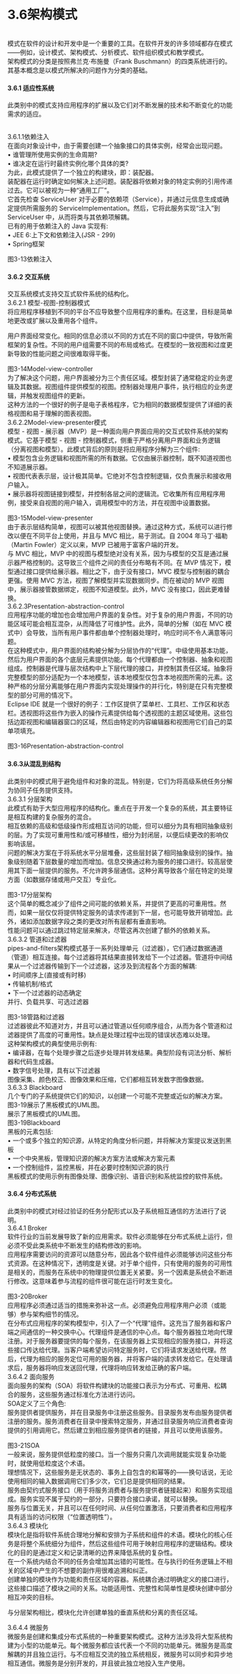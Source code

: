 # 3.6架构模式

\
模式在软件的设计和开发中是一个重要的工具。在软件开发的许多领域都存在模式——例如，设计模式、架构模式、分析模式、软件组织模式和教学模式。\
架构模式的分类是按照弗兰克·布施曼（Frank Buschmann）的四类系统进行的。其基本概念是以模式所解决的问题作为分类的基础。

#### 3.6.1 适应性系统

此类别中的模式支持应用程序的扩展以及它们对不断发展的技术和不断变化的功能需求的适应。

\
3.6.1.1依赖注入\
在面向对象设计中，由于需要创建一个抽象接口的具体实例，经常会出现问题。\
• 谁管理所使用实例的生命周期?\
• 谁决定在运行时最终实例化哪个具体的类?\
为此，此模式提供了一个独立的构建块，即：装配器。\
装配器在运行时确定如何解决上述问题。装配器将依赖对象的特定实例的引用传递过去。它可以被视为一种“通用工厂”。\
它首先检查 ServiceUser 对于必要的依赖项（Service），并通过元信息生成或确定提供所需服务的 ServiceImplementation。然后，它将此服务实现“注入”到 ServiceUser 中，从而将类与其依赖项解耦。\
已有的用于依赖注入的 Java 实现有:\
• JEE 6:上下文和依赖注入(JSR - 299)\
• Spring框架

图3-13依赖注入

#### &#xD;3.6.2 交互系统

交互系统模式支持交互式软件系统的结构化。\
3.6.2.1 模型-视图-控制器模式\
将应用程序移植到不同的平台不应导致整个应用程序的重构。在这里，目标是简单地更改或扩展以及重用各个组件。

用户界面经常变化。相同的信息必须以不同的方式在不同的窗口中提供，导致所需框架的复杂性。不同的用户组需要不同的布局或格式。在模型的一致视图和过度更新导致的性能问题之间很难取得平衡。

图3-14Model-view-controller\
为了解决这个问题，用户界面被分为三个责任区域。模型封装了通常稳定的业务逻辑及其数据。视图组件提供模型的视图。控制器处理用户事件，执行相应的业务逻辑，并触发视图组件的更新。\
这种方法的一个很好的例子是电子表格程序，它为相同的数据模型提供了详细的表格视图和易于理解的图表视图。\
3.6.2.2Model-view-presenter模式\
模型 - 视图 - 展示器（MVP）是一种面向用户界面应用的交互式软件系统的架构模式。它基于模型 - 视图 - 控制器模式，侧重于严格分离用户界面和业务逻辑（分离视图和模型）。此模式背后的原则是将应用程序分解为三个组件:\
• 模型包含业务逻辑和视图所需的所有数据。它仅由展示器控制，既不知道视图也不知道展示器。\
• 视图代表表示层，设计极其简单。它绝对不包含控制逻辑，仅负责展示和接收用户输入。\
• 展示器将视图链接到模型，并控制各层之间的逻辑流。它收集所有应用程序用例，接受来自视图的用户输入，调用模型中的方法，并在视图中设置数据。

图3-15Model-view-presenter\
由于表示层结构简单，视图可以被其他视图替换。通过这种方式，系统可以进行修改以便在不同平台上使用，并且与 MVC 相比，易于测试。自 2004 年马丁·福勒（Martin Fowler）定义以来，MVP 已被用于富客户端的开发。\
与 MVC 相比，MVP 中的视图与模型绝对没有关系，因为与模型的交互是通过展示器严格控制的。这导致三个组件之间的责任分布略有不同。在 MVP 情况下，模型通过接口提供给展示器。相比之下，由于没有接口，MVC 模型与控制器的耦合更强。使用 MVC 方法，视图了解模型并实现数据同步。而在被动的 MVP 视图中，展示器接管数据绑定，视图不知道模型。此外，MVC 没有接口，因此更难替换。\
3.6.2.3Presentation-abstraction-control\
应用程序功能的增加也会增加用户界面的复杂性。对于复杂的用户界面，不同的功能区域可能会相互混杂，从而降低了可维护性。此外，简单的分解（如在 MVC 模式中）会导致，当所有用户事件都由单个控制器处理时，响应时间不令人满意等问题。\
在这种模式中，用户界面的结构被分解为分层协作的“代理”。中级使用基本功能，然后为用户界面的各个底层元素提供功能。每个代理都由一个控制器、抽象和视图组成。控制器是代理与层次结构中上下层代理的接口，并控制其责任区域。抽象将完整模型的部分适配为一个本地模型，该本地模型仅包含本地视图所需的元素。这种严格的分层分离能够在用户界面内实现处理操作的并行化，特别是在只有完整模型的部分可用的情况下。\
Eclipse IDE 就是一个很好的例子：工作区提供了菜单栏、工具栏、工作区和状态栏。透视图将这些作为嵌入的操作元素提供给每个透视图的主题区域使用。这些包括边距视图和编辑器窗口的区域，然后由特定的内容编辑器和视图用它们自己的菜单项填充。

图3-16Presentation-abstraction-control

#### &#xD;3.6.3从混乱到结构

此类别中的模式用于避免组件和对象的混乱。特别是，它们为将高级系统任务分解为协同子任务提供支持。\
3.6.3.1 分层架构\
此模式有助于大型应用程序的结构化。重点在于开发一个复杂的系统，其主要特征是相互构建的复杂服务的混合。\
相互依赖的高级和低级操作形成相互访问的功能，但可以细分为具有相同抽象级别的层。为了实现可重用性和/或可移植性，细分为封闭层，以便后续更改的影响仅影响该层。\
问题的解决方案在于将系统水平分层堆叠，这些层封装了相同抽象级别的操作。抽象级别随着下层数量的增加而增加。信息交换通过称为服务的接口进行。较高层使用其下面一层提供的服务。不允许跨多层通信。这种分离导致各个层在特定的处理方面（如数据存储或用户交互）专业化。

图3-17分层架构\
这个简单的概念减少了组件之间可能的依赖关系，并提供了更高的可重用性。然而，如果一层仅仅将提供特定服务的请求传递到下一层，也可能导致开销增加。此外，诸如添加数据字段之类的更改对所有层都有垂直影响。\
性能问题可以通过跳过特定层来解决，尽管这再次创建了额外的依赖关系。\
3.6.3.2 管道和过滤器\
pipes-and-filters架构模式基于一系列处理单元（过滤器），它们通过数据通道（管道）相互连接。每个过滤器将其结果直接转发给下一个过滤器。管道将中间结果从一个过滤器传输到下一个过滤器，这涉及到流程各个方面的解耦:\
• 时间顺序上(直接或有时移)\
• 传输机制/格式\
• 下一个过滤器的动态确定\
并行、负载共享、可选过滤器

图3-18管路和过滤器\
过滤器彼此不知道对方，并且可以通过管道以任何顺序组合，从而为各个管道和过滤器提供了高度的可重用性。缺点是处理过程中出现的错误状态难以处理。\
这种架构模式的典型使用示例有:\
• 编译器，在每个处理步骤之后逐步处理并转发结果。典型阶段有词法分析、解析器和代码生成器。\
• 数字信号处理，具有以下过滤器\
图像采集、颜色校正、图像效果和压缩，它们都相互转发数字图像数据。\
3.6.3.3 Blackboard\
几个专门的子系统提供它们的知识，以创建一个可能不完整或近似的解决方案。\
图3-19展示了黑板模式的UML图。\
展示了黑板模式的UML图。\
图3-19Blackboard\
黑板的元素包括:\
• 一个或多个独立的知识源，从特定的角度分析问题，并将解决方案提议发送到黑板\
• 一个中央黑板，管理知识源的解决方案方法或解决方案元素\
• 一个控制组件，监控黑板，并在必要时控制知识源的执行\
黑板模式的使用示例有图像处理、图像识别、语音识别和系统监控的软件系统。

#### &#xD;3.6.4 分布式系统

此类别中的模式对经过验证的任务分配形式以及子系统相互通信的方法进行了说明。\
3.6.4.1 Broker\
软件行业的当前发展导致了新的应用需求。软件必须能够在分布式系统上运行，但必须不受此类系统中不断发生的结构修改的影响。\
应用程序需要访问的资源可以随意分布，因此各个软件组件必须能够访问这些分布式资源。在这种情况下，透明度是关键。对于单个组件，只有使用的服务的可用性是相关的，而服务在系统中的物理提供位置无关紧要。另一个因素是系统会不断进行修改。这意味着参与流程的组件很可能在运行时发生变化。

图3-20Broker\
应用程序必须通过适当的措施来弥补这一点。必须避免应用程序用户必须（或能够）参与架构细节的情况。\
在分布式应用程序的架构模型中，引入了一个“代理”组件。这充当了服务器和客户端之间通信的一种交换中心。代理组件是通信的中心点。每个服务器独立地向代理注册。对于服务器要提供的每个服务，在该服务器上实现相应的服务接口，并将这些接口传达给代理。当客户端希望访问特定服务时，它们将请求发送给代理。然后，代理为相应的服务定位可用的服务器，并将客户端的请求转发给它。在处理请求后，服务器将响应发送回代理，代理将响应转发给正确的客户端。\
3.6.4.2 面向服务\
面向服务的架构（SOA）将软件构建块的功能接口表示为分布式、可重用、松耦合的服务，这些服务通过标准化方法进行访问。\
SOA定义了三个角色:\
服务提供者提供服务，并在目录服务中注册这些服务。目录服务发布由服务提供者注册的服务。服务消费者在目录中搜索特定服务，并通过目录服务响应消费者查询提供的引用调用它。然后建立到相应服务提供者的链接，并且可以使用该服务。

图3-21SOA\
一般来说，服务提供低粒度的接口。当一个服务只需几次调用就能实现复杂功能时，就使用低粒度这个术语。\
理想情况下，这些服务是无状态的、事务上自包含的和幂等的——换句话说，无论使用相同的输入数据调用它们多少次，它们总是提供相同的结果。\
服务由契约式服务接口（用于将服务消费者与服务提供者链接起来）和服务实现组成。服务实现不属于契约的一部分，只要符合接口承诺，就可以替换。\
服务与位置无关，并且可以在任何时间、从任何位置激活，只要消费者和应用程序具有适当的访问权限（“位置透明性”）。\
3.6.4.3 模块化\
模块化是指将软件系统合理地分解和安排为子系统和组件的术语。模块化的核心任务是将整个系统细分为组件，然后这些组件可用于映射应用程序的逻辑结构。模块化的目的是通过定义和记录清晰的边界来降低系统的复杂性。\
在一个系统内结合不同的任务会增加其出错的可能性。在与执行的任务逻辑上不相关的区域中产生的不想要的副作用很难追溯和纠正。\
创建单独的模块作为功能和责任区域的容器。系统耦合通过明确定义的接口进行，这些接口描述了模块之间的关系。功能适用性、完整性和简单性是模块创建中部分相互冲突的目标。

与分层架构相比，模块化允许创建单独的垂直系统和分离的责任区域。

3.6.4.4 微服务\
微服务是创建和集成分布式系统的一种重要架构模式。这种方法涉及将大型系统构建为小型的功能单元。每个微服务都应该代表一个不同的功能单元。微服务是高度解耦的并且独立运行。与不应相互交流的独立系统相反，微服务可以同步和异步地相互通信。微服务是分别开发的，并且彼此独立地投入生产使用。
